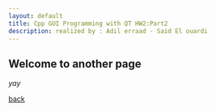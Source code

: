 ```yaml
---
layout: default
title: Cpp GUI Programming with QT HW2:Part2
description: realized by : Adil erraad - Said El ouardi
---
```


## Welcome to another page

_yay_

[back](./Another_Page)
